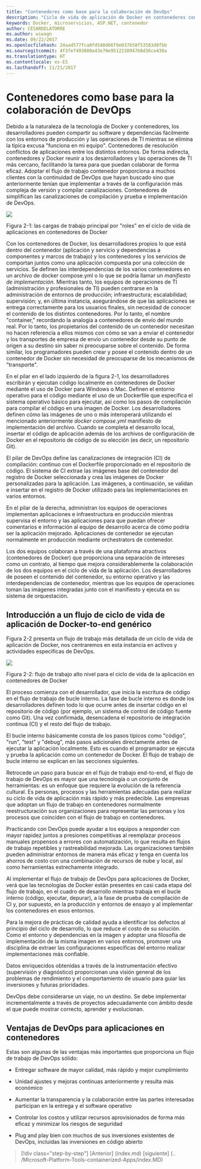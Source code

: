 ```yaml
---
title: "Contenedores como base para la colaboración de DevOps"
description: "Ciclo de vida de aplicación de Docker en contenedores con herramientas y plataforma de Microsoft"
keywords: Docker, microservicios, ASP.NET, contenedor
author: CESARDELATORRE
ms.author: wiwagn
ms.date: 09/22/2017
ms.openlocfilehash: 24aad577fca0fd540d66f9e037b58f53583d8fbb
ms.sourcegitcommit: 4f3fef493080a43e70e951223894768d36ce430a
ms.translationtype: HT
ms.contentlocale: es-ES
ms.lasthandoff: 11/21/2017
---
```

# <a name="containers-as-the-foundation-for-devops-collaboration"></a>Contenedores como base para la colaboración de DevOps

Debido a la naturaleza de la tecnología de Docker y contenedores, los desarrolladores pueden compartir su software y dependencias fácilmente con los entornos de producción y las operaciones de TI mientras se elimina la típica excusa "funciona en mi equipo". Contenedores de resolución conflictos de aplicaciones entre los distintos entornos. De forma indirecta, contenedores y Docker reunir a los desarrolladores y las operaciones de TI más cercano, facilitando la tarea para que puedan colaborar de forma eficaz. Adoptar el flujo de trabajo contenedor proporciona a muchos clientes con la continuidad de DevOps que hayan buscado sino que anteriormente tenían que implementar a través de la configuración más compleja de versión y compilar canalizaciones. Contenedores de simplifican las canalizaciones de compilación y prueba e implementación de DevOps.

![](./media/image1.png)

Figura 2-1: las cargas de trabajo principal por "roles" en el ciclo de vida de aplicaciones en contenedores de Docker

Con los contenedores de Docker, los desarrolladores propios lo que está dentro del contenedor (aplicación y servicio y dependencias a componentes y marcos de trabajo) y los contenedores y los servicios de comportan juntos como una aplicación compuesta por una colección de servicios. Se definen las interdependencias de los varios contenedores en un archivo de docker compose.yml o lo que se podría llamar un *manifiesto de implementación*. Mientras tanto, los equipos de operaciones de TI (administración y profesionales de TI) pueden centrarse en la administración de entornos de producción; infraestructura; escalabilidad; supervisión; y, en última instancia, asegurándose de que las aplicaciones se entrega correctamente para los usuarios finales, sin necesidad de conocer el contenido de los distintos contenedores. Por lo tanto, el nombre "container," recordando la analogía a contenedores de envío del mundo real. Por lo tanto, los propietarios del contenido de un contenedor necesitan no hacen referencia a ellos mismos con cómo se van a enviar el contenedor y los transportes de empresa de envío un contenedor desde su punto de origen a su destino sin saber ni preocuparse sobre el contenido. De forma similar, los programadores pueden crear y posee el contenido dentro de un contenedor de Docker sin necesidad de preocuparse de los mecanismos de "transporte".

En el pilar en el lado izquierdo de la figura 2-1, los desarrolladores escribirán y ejecutan código localmente en contenedores de Docker mediante el uso de Docker para Windows o Mac. Definen el entorno operativo para el código mediante el uso de un Dockerfile que especifica el sistema operativo básico para ejecutar, así como los pasos de compilación para compilar el código en una imagen de Docker. Los desarrolladores definen cómo las imágenes de uno o más interoperará utilizando el mencionado anteriormente *docker compose.yml* manifiesto de implementación del archivo. Cuando se completa el desarrollo local, insertar el código de aplicación además de los archivos de configuración de Docker en el repositorio de código de su elección (es decir, un repositorio Git).

El pilar de DevOps define las canalizaciones de integración (CI) de compilación: continuo con el Dockerfile proporcionado en el repositorio de código. El sistema de CI extrae las imágenes base del contenedor del registro de Docker seleccionada y crea las imágenes de Docker personalizadas para la aplicación. Las imágenes, a continuación, se validan e insertar en el registro de Docker utilizado para las implementaciones en varios entornos.

En el pilar de la derecha, administran los equipos de operaciones implementan aplicaciones e infraestructura en producción mientras supervisa el entorno y las aplicaciones para que puedan ofrecer comentarios e información al equipo de desarrollo acerca de cómo podría ser la aplicación mejorado. Aplicaciones de contenedor se ejecutan normalmente en producción mediante orchestrators de contenedor.

Los dos equipos colaboran a través de una plataforma atractivos (contenedores de Docker) que proporciona una separación de intereses como un contrato, al tiempo que mejora considerablemente la colaboración de los dos equipos en el ciclo de vida de la aplicación. Los desarrolladores de poseen el contenido del contenedor, su entorno operativo y las interdependencias de contenedor, mientras que los equipos de operaciones toman las imágenes integradas junto con el manifiesto y ejecuta en su sistema de orquestación.

## <a name="introduction-to-a-generic-end-to-end-docker-application-life-cycle-workflow"></a>Introducción a un flujo de ciclo de vida de aplicación de Docker-to-end genérico

Figura 2-2 presenta un flujo de trabajo más detallada de un ciclo de vida de aplicación de Docker, nos centraremos en esta instancia en activos y actividades específicas de DevOps.

![](./media/image2.png)

Figura 2-2: flujo de trabajo alto nivel para el ciclo de vida de la aplicación en contenedores de Docker

El proceso comienza con el desarrollador, que inicia la escritura de código en el flujo de trabajo de bucle interno. La fase de bucle interno es donde los desarrolladores definen todo lo que ocurre antes de insertar código en el repositorio de código (por ejemplo, un sistema de control de código fuente como Git). Una vez confirmada, desencadena el repositorio de integración continua (CI) y el resto del flujo de trabajo.

El bucle interno básicamente consta de los pasos típicos como "código", "run", "test" y "debug", más pasos adicionales directamente antes de ejecutar la aplicación localmente. Esto es cuando el programador se ejecuta y prueba la aplicación como un contenedor de Docker. El flujo de trabajo de bucle interno se explican en las secciones siguientes.

Retrocede un paso para buscar en el flujo de trabajo end-to-end, el flujo de trabajo de DevOps es mayor que una tecnología o un conjunto de herramientas: es un enfoque que requiere la evolución de la referencia cultural. Es personas, procesos y las herramientas adecuadas para realizar su ciclo de vida de aplicación más rápido y más predecible. Las empresas que adoptan un flujo de trabajo en contenedores normalmente reestructuración sus organizaciones para representar las personas y los procesos que coinciden con el flujo de trabajo en contenedores.

Practicando con DevOps puede ayudar a los equipos a responder con mayor rapidez juntos a presiones competitivas al reemplazar procesos manuales propensos a errores con automatización, lo que resulta en flujos de trabajo repetibles y rastreabilidad mejorada. Las organizaciones también pueden administrar entornos de manera más eficaz y tenga en cuenta los ahorros de costo con una combinación de recursos de nube y local, así como herramientas estrechamente integrado.

Al implementar el flujo de trabajo de DevOps para aplicaciones de Docker, verá que las tecnologías de Docker están presentes en casi cada etapa del flujo de trabajo, en el cuadro de desarrollo mientras trabaja en el bucle interno (código, ejecutar, depurar), a la fase de prueba de compilación de CI y, por supuesto, en la producción y entornos de ensayo y al implementar los contenedores en esos entornos.

Para la mejora de prácticas de calidad ayuda a identificar los defectos al principio del ciclo de desarrollo, lo que reduce el costo de su solución. Como el entorno y dependencias en la imagen y adoptar una filosofía de implementación de la misma imagen en varios entornos, promover una disciplina de extraer las configuraciones específicas del entorno realizar implementaciones más confiable.

Datos enriquecidos obtenidas a través de la instrumentación efectivo (supervisión y diagnóstico) proporcionan una visión general de los problemas de rendimiento y el comportamiento de usuario para guiar las inversiones y futuras prioridades.

DevOps debe considerarse un viaje, no un destino. Se debe implementar incrementalmente a través de proyectos adecuadamente con ámbito desde el que puede mostrar correcto, aprender y evolucionan.

## <a name="benefits-of-devops-for-containerized-applications"></a>Ventajas de DevOps para aplicaciones en contenedores

Estas son algunas de las ventajas más importantes que proporciona un flujo de trabajo de DevOps sólido:

-   Entregar software de mayor calidad, más rápido y mejor cumplimiento

-   Unidad ajustes y mejoras continuas anteriormente y resulta más económico

-   Aumentar la transparencia y la colaboración entre las partes interesadas participan en la entrega y el software operativo

-   Controlar los costos y utilizar recursos aprovisionados de forma más eficaz y minimizar los riesgos de seguridad

-   Plug and play bien con muchos de sus inversiones existentes de DevOps, incluidas las inversiones en código abierto

>[!div class="step-by-step"]
[Anterior] (index.md) [siguiente] (.. /Microsoft-Platform-Tools-containerized-Apps/index.MD)
